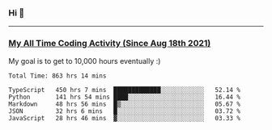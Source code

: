 ### Hi 🙂

---

### <a href="https://wakatime.com/@Eroxl">My All Time Coding Activity (Since Aug 18th 2021)</a>
My goal is to get to 10,000 hours eventually :)
<!--START_SECTION:waka-->

```text
Total Time: 863 hrs 14 mins

TypeScript   450 hrs 7 mins  █████████████░░░░░░░░░░░░   52.14 %
Python       141 hrs 54 mins ████░░░░░░░░░░░░░░░░░░░░░   16.44 %
Markdown     48 hrs 56 mins  █▒░░░░░░░░░░░░░░░░░░░░░░░   05.67 %
JSON         32 hrs 6 mins   █░░░░░░░░░░░░░░░░░░░░░░░░   03.72 %
JavaScript   28 hrs 46 mins  ▓░░░░░░░░░░░░░░░░░░░░░░░░   03.33 %
```

<!--END_SECTION:waka-->
